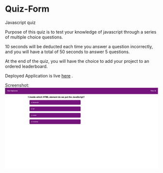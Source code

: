 # Quiz-Form
Javascript quiz 

Purpose of this quiz is to test your knowledge of javascript through a series of multiple choice questions.

10 seconds will be deducted each time you answer a question incorrectly, and you will have a total of 50 seconds to answer 5 questions.

At the end of the quiz, you will have the choice to add your project to an ordered leaderboard.

Deployed Application is live [here](https://splitrabbit.github.io/Quiz-Form/) .

Screenshot: ![alt text](./Deployed.png "Deployed Application")